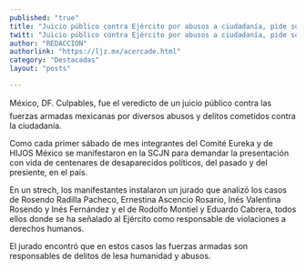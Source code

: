 ```yaml
---
published: "true"
title: "Juicio público contra Ejército por abusos a ciudadanía, pide sociedad civil"
twitt: "Juicio público contra Ejército por abusos a ciudadanía, pide sociedad civil"
author: "REDACCION"
authorlink: "https://ljz.mx/acercade.html"
category: "Destacadas"
layout: "posts"

---
```



México, DF. Culpables, fue el veredicto de un juicio público contra las fuerzas armadas mexicanas por diversos abusos y delitos cometidos contra la ciudadanía.  

  Como cada primer sábado de mes integrantes del Comité Eureka y de HIJOS México se manifestaron en la SCJN para demandar la presentación con vida de centenares de desaparecidos políticos, del pasado y del presiente, en el país.



  En un strech, los manifestantes instalaron un jurado que analizó los casos de Rosendo Radilla Pacheco, Ernestina Ascencio Rosario, Inés Valentina Rosendo y Inés Fernández y el de Rodolfo Montiel y Eduardo Cabrera, todos ellos donde se ha señalado al Ejército como responsable de violaciones a derechos humanos.



  El jurado encontró que en estos casos las fuerzas armadas son responsables de delitos de lesa humanidad y abusos.

